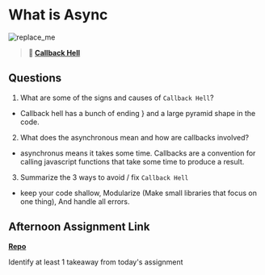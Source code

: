 # What is Async

![replace_me](https://codeworks.blob.core.windows.net/public/assets/img/illustrations/placeholder.svg)

> **📖 [Callback Hell](https://codeworksacademy.com/fs-student-guide/resources/wk4/01-Callbacks)**

## Questions

1. What are some of the signs and causes of `Callback Hell`?
 - Callback hell has a bunch of ending } and a large pyramid shape in the code.
2. What does the asynchronous mean and how are callbacks involved?
 - asynchronus means it takes some time. Callbacks are a convention for calling javascript functions that take some time to produce a result.
3. Summarize the 3 ways to avoid / fix `Callback Hell`
 - keep your code shallow, Modularize (Make small libraries that focus on one thing), And handle all errors.
## Afternoon Assignment Link

**[Repo](https://github.com/Ryan-Thrall/trivia-db)**

Identify at least 1 takeaway from today's assignment
